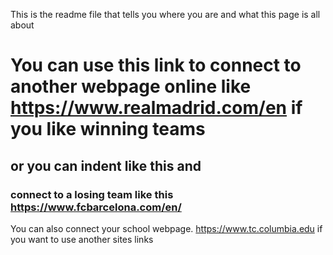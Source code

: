 This is the readme file that tells you where you are and what this page is all about

# You can use this link to connect to another webpage online like https://www.realmadrid.com/en if you like winning teams
## or you can indent like this and 
### connect to a losing team like this https://www.fcbarcelona.com/en/

You can also connect your school webpage. https://www.tc.columbia.edu if you want to use another sites links

